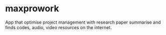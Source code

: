 # maxprowork
App that optimise project management with research paper summarise and finds codes, audio, video resources on the internet.
